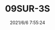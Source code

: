 ﻿---
layout: post 
title: 09SUR-3S
overview: 
series: 
part_number: 0563-1
thumb_img: 
small_img: static/202106/563-20210606.jpg
date: 2021/6/6 7:55:24
---



